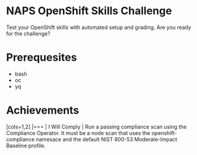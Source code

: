 # NAPS OpenShift Skills Challenge
Test your OpenShift skills with automated setup and grading. Are you ready for the challenge?

# Prerequesites
- bash
- oc
- yq

# Achievements

[cols=1,2]
|===
| I Will Comply
| Run a passing compliance scan using the Compliance Operator. It must be a node scan that uses the openshift-compliance namesace and the default NIST 800-53 Moderate-Impact Baseline profile.

